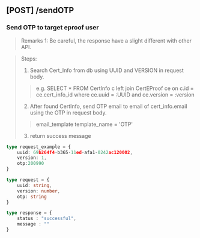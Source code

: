 ## [POST] /sendOTP
### Send OTP to target eproof user
> Remarks 1: Be careful, the response have a slight different with other API.

> Steps:
> 1. Search Cert_Info from db using UUID and VERSION in request body.
>> e.g. SELECT * FROM CertInfo c left join CertEProof ce on c.id = ce.cert_info_id where ce.uuid = :UUID and ce.version = :version
> 2. After found CertInfo, send OTP email to email of cert_info.email using the OTP in request body.
>> email_template template_name = 'OTP'
> 3. return success message


```typescript
type request_example = {
    uuid: 69b264f4-b365-11ed-afa1-0242ac120002,
    version: 1,
    otp:200990
}

type request = {
    uuid: string,
    version: number,
    otp: string
}

type response = {
    status : "successful",
    message : ""
}

```